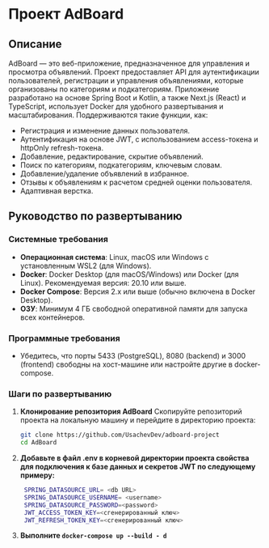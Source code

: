 # Проект AdBoard

## Описание
AdBoard — это веб-приложение, предназначенное для управления и просмотра объявлений. Проект предоставляет API для аутентификации пользователей, регистрации и управления объявлениями, которые организованы по категориям и подкатегориям. Приложение разработано на основе Spring Boot и Kotlin, а также Next.js (React) и TypeScript, использует Docker для удобного развертывания и масштабирования. 
Поддерживаются такие функции, как:
- Регистрация и изменение данных пользователя.
- Аутентификация на основе JWT, с использованием access-токена и httpOnly refresh-токена.
- Добавление, редактирование, скрытие объявлений.
- Поиск по категориям, подкатегориям, ключевым словам.
- Добавление/удаление объявлений в избранное.
- Отзывы к объявлениям к расчетом средней оценки пользователя.
- Адаптивная верстка.
## Руководство по развертыванию

### Системные требования
- **Операционная система**: Linux, macOS или Windows с установленным WSL2 (для Windows).
- **Docker**: Docker Desktop (для macOS/Windows) или Docker (для Linux). Рекомендуемая версия: 20.10 или выше.
- **Docker Compose**: Версия 2.x или выше (обычно включена в Docker Desktop).
- **ОЗУ**: Минимум 4 ГБ свободной оперативной памяти для запуска всех контейнеров.
### Программные требования
- Убедитесь, что порты 5433 (PostgreSQL), 8080 (backend) и 3000 (frontend) свободны на хост-машине или настройте другие в docker-compose.

### Шаги по развертыванию

1. **Клонирование репозитория AdBoard**
   Скопируйте репозиторий проекта на локальную машину и перейдите в директорию проекта:
   ```bash
   git clone https://github.com/UsachevDev/adboard-project
   cd AdBoard
2. **Добавьте в файл .env в корневой директории проекта свойства для подключения к базе данных и секретов JWT по следующему примеру:**
   ```bash
    SPRING_DATASOURCE_URL= <db URL> 
  	SPRING_DATASOURCE_USERNAME= <username>
  	SPRING_DATASOURCE_PASSWORD=<password>
  	JWT_ACCESS_TOKEN_KEY=<сгенерированный ключ>
  	JWT_REFRESH_TOKEN_KEY=<сгенерированный ключ>
3. **Выполните ```docker-compose up --build - d```**

   
